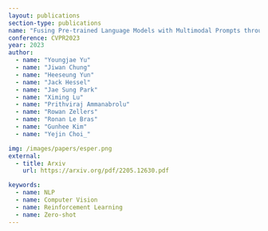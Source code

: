 ```yaml
---
layout: publications
section-type: publications
name: "Fusing Pre-trained Language Models with Multimodal Prompts through Reinforcement Learning"
conference: CVPR2023
year: 2023
author:
  - name: "Youngjae Yu"
  - name: "Jiwan Chung"
  - name: "Heeseung Yun"
  - name: "Jack Hessel"
  - name: "Jae Sung Park"
  - name: "Ximing Lu"
  - name: "Prithviraj Ammanabrolu"
  - name: "Rowan Zellers"
  - name: "Ronan Le Bras"
  - name: "Gunhee Kim"
  - name: "Yejin Choi_"

img: /images/papers/esper.png
external:
  - title: Arxiv
    url: https://arxiv.org/pdf/2205.12630.pdf

keywords:
  - name: NLP
  - name: Computer Vision
  - name: Reinforcement Learning
  - name: Zero-shot
---
```


